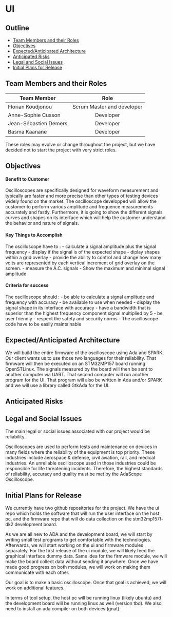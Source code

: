 # UI

## Outline

- [Team Members and their Roles](#team-members-and-their-roles)
- [Objectives](#objectives)
- [Expected/Anticipated Architecture](#expectedanticipated-architecture)
- [Anticipated Risks](#anticipated-risks)
- [Legal and Social Issues](#legal-and-social-issues)
- [Initial Plans for Release](#initial-plans-for-release)

## Team Members and their Roles

| Team Member           |            Role            |
| --------------------- | :------------------------: |
| Florian Koudjonou     | Scrum Master and developer |
| Anne-Sophie Cusson    |         Developer          |
| Jean-Sébastien Demers |         Developer          |
| Basma Kaanane         |         Developer          |

These roles may evolve or change throughout the project, but we have decided not to start the project with very strict roles.

## Objectives
#### Benefit to Customer
Oscilloscopes are specifically designed for waveform measurement and typically are faster and more precise than other types of testing devices widely found on the market. The oscilloscope developped will allow the customer to perform various amplitude and frequence measurements accurately and fastly. Furthermore, it is going to show the different signals curves and shapes on its interface which will help the customer understand the behavior and nature of signals. 
#### Key Things to Accomplish
The oscilloscope have to : 
    - calculate a signal amplitude plus the signal frequency
    - display if the signal is of the expected shape 
    - diplay shapes within a grid overlay
    - provide the ability to control and change how many volts are represented by each vertical increment of grid overlay on the screen.
    - measure the A.C. signals
    - Show the maximum and minimal signal amplitude 
#### Criteria for success
The oscilloscope should : 
    - be able to calculate a signal amplitude and frequency with accuracy
    - be available to use when needed
    - display the signal shape in its interface with accuracy 
    - have a bandwidth that is superior than the highest frequency component signal multiplied by 5 
    - be user friendly 
    - respect the safety and security norms 
    - The oscilloscope code have to be easily maintainable 

## Expected/Anticipated Architecture

We will build the entire firmware of the oscilloscope using Ada and SPARK. Our client wants us to use those two languages for their reliability.
That firmware will then be executed on an STM32MP157 board running OpenSTLinux.
The signals measured by the board will then be sent to another computer via UART.
That second computer will run another program for the UI. That program will also be written in Ada and/or SPARK and we will use a library called GtkAda for the UI.

## Anticipated Risks

## Legal and Social Issues

The main legal or social issues associated with our project would be reliability.

Oscilloscopes are used to perform tests and maintenance on devices in many fields where the reliability of the equipment is top priority. These industries include aerospace & defense, civil aviation, rail, and medical industries. An unreliable oscilloscope used in those industries could be responsible for life threatening incidents. Therefore, the highest standards of reliability, accuracy and quality must be met by the AdaScope Oscilloscope.

## Initial Plans for Release

We currently have two github repositories for the project. We have the ui repo which holds the software that will run the user interface on the host pc, and the firmware repo that will do data collection on the stm32mp157f-dk2 development board.

As we are all new to ADA and the development board, we will start by writing small test programs to get comfortable with the technologies. Afterwards, we will start working on the ui and firmware modules separately. For the first release of the ui module, we will likely feed the graphical interface dummy data. Same idea for the firmware module, we will make the board collect data without sending it anywhere. Once we have made good progress on both modules, we will work on making them communicate with each other.

Our goal is to make a basic oscilloscope. Once that goal is achieved, we will work on additional features.

In terms of tool setup, the host pc will be running linux (likely ubuntu) and the development board will be running linux as well (version tbd). We also need to install an ada compiler on both devices (gnat).
